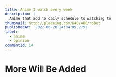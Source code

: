 ```yaml
---
title: Anime I watch every week
description: |
  Anime that add to daily schedule to watching to
thumbnail: http://placeimg.com/640/480/robot
publishedAt: '2022-06-20T14:34:09.275Z'
label:
  - anime
  - opinion
commentId: 14
---
```


# More Will Be Added
